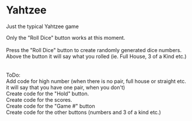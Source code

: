 # Yahtzee
Just the typical Yahtzee game

Only the "Roll Dice" button works at this moment.<br>
<br>
Press the "Roll Dice" button to create randomly generated dice numbers.<br>
Above the button it will say what you rolled (ie. Full House, 3 of a Kind etc.)<br>
<br>
<br>
ToDo:<br>
Add code for high number (when there is no pair, full house or straight etc. it will say that you have one pair, when you don't)<br>
Create code for the "Hold" button.<br>
Create code for the scores.<br>
Create code for the "Game #" button<br>
Create code for the other buttons (numbers and 3 of a kind etc.)<br>

